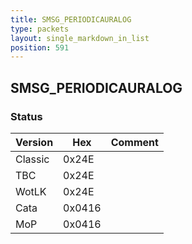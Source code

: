 ```yaml
---
title: SMSG_PERIODICAURALOG
type: packets
layout: single_markdown_in_list
position: 591
---
```


## SMSG_PERIODICAURALOG

### Status

Version    | Hex        | Comment
---------- | ---------- | ---------- 
Classic    | 0x24E      | 
TBC        | 0x24E      | 
WotLK      | 0x24E      | 
Cata       | 0x0416     | 
MoP        | 0x0416     | 